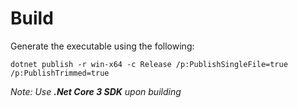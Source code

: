 # Build

Generate the executable using the following:

```
dotnet publish -r win-x64 -c Release /p:PublishSingleFile=true /p:PublishTrimmed=true
```
*Note: Use **.Net Core 3 SDK** upon building*

